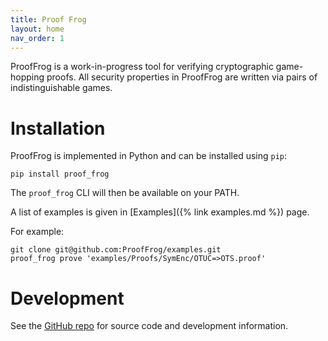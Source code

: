 ```yaml
---
title: Proof Frog
layout: home
nav_order: 1
---
```


ProofFrog is a work-in-progress tool for verifying cryptographic game-hopping proofs. All security properties in ProofFrog are written via pairs of indistinguishable games.

# Installation

ProofFrog is implemented in Python and can be installed using `pip`:

`pip install proof_frog`

The `proof_frog` CLI will then be available on your PATH.

A list of examples is given in [Examples]({% link examples.md %}) page.

For example:

```
git clone git@github.com:ProofFrog/examples.git
proof_frog prove 'examples/Proofs/SymEnc/OTUC=>OTS.proof'
```

# Development

See the [GitHub repo](https://github.com/ProofFrog/ProofFrog) for source code and development information.

